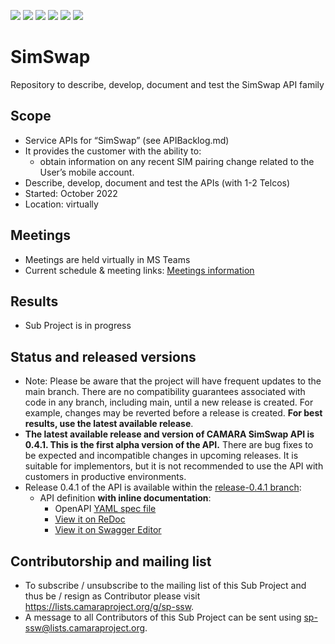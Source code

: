 <a href="https://github.com/camaraproject/SimSwap/commits/" title="Last Commit"><img src="https://img.shields.io/github/last-commit/camaraproject/SimSwap?style=plastic"></a>
<a href="https://github.com/camaraproject/SimSwap/issues" title="Open Issues"><img src="https://img.shields.io/github/issues/camaraproject/SimSwap?style=plastic"></a>
<a href="https://github.com/camaraproject/SimSwap/pulls" title="Open Pull Requests"><img src="https://img.shields.io/github/issues-pr/camaraproject/SimSwap?style=plastic"></a>
<a href="https://github.com/camaraproject/SimSwap/graphs/contributors" title="Contributors"><img src="https://img.shields.io/github/contributors/camaraproject/SimSwap?style=plastic"></a>
<a href="https://github.com/camaraproject/SimSwap" title="Repo Size"><img src="https://img.shields.io/github/repo-size/camaraproject/SimSwap?style=plastic"></a>
<a href="https://github.com/camaraproject/SimSwap/blob/main/LICENSE" title="License"><img src="https://img.shields.io/badge/License-Apache%202.0-green.svg?style=plastic"></a>

# SimSwap

Repository to describe, develop, document and test the SimSwap API family

## Scope

* Service APIs for “SimSwap” (see APIBacklog.md)  
* It provides the customer with the ability to:  
  * obtain information on any recent SIM pairing change related to the User’s mobile account.
* Describe, develop, document and test the APIs (with 1-2 Telcos)  
* Started: October 2022
* Location: virtually  

## Meetings

* Meetings are held virtually in MS Teams
* Current schedule & meeting links: [Meetings information](documentation/MeetingMinutes/README.MD)

## Results

* Sub Project is in progress

## Status and released versions

* Note: Please be aware that the project will have frequent updates to the main branch. There are no compatibility guarantees associated with code in any branch, including main, until a new release is created. For example, changes may be reverted before a release is created. **For best results, use the latest available release**.
* **The latest available release and version of CAMARA SimSwap API is 0.4.1. This is the first alpha version of the API.** There are bug fixes to be expected and incompatible changes in upcoming releases. It is suitable for implementors, but it is not recommended to use the API with customers in productive environments.
* Release 0.4.1 of the API is available within the [release-0.4.1 branch](https://github.com/camaraproject/SimSwap/tree/release-0.4.1):
  - API definition **with inline documentation**:
    - OpenAPI [YAML spec file](https://github.com/camaraproject/SimSwap/blob/main/code/API_definitions/sim_swap.yaml)
    - [View it on ReDoc](https://redocly.github.io/redoc/?url=https://raw.githubusercontent.com/camaraproject/SimSwap/main/code/API_definitions/sim_swap.yaml&nocors)
    - [View it on Swagger Editor](https://editor.swagger.io/?url=https://raw.githubusercontent.com/camaraproject/SimSwap/main/code/API_definitions/sim_swap.yaml)

## Contributorship and mailing list

* To subscribe / unsubscribe to the mailing list of this Sub Project and thus be / resign as Contributor please visit <https://lists.camaraproject.org/g/sp-ssw>.
* A message to all Contributors of this Sub Project can be sent using <sp-ssw@lists.camaraproject.org>.
